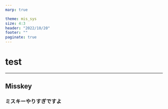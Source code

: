 ```yaml
---
marp: true

theme: mis_sys
size: 4:3
header: "2022/10/20"
footer: ""
paginate: true
---
```


# test

---

## Misskey

### ミスキーやりすぎですよ
